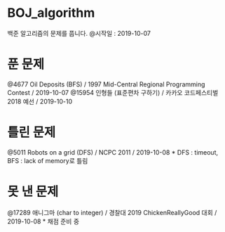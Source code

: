 # BOJ_algorithm
 백준 알고리즘의 문제를 풉니다.
 @시작일 : 2019-10-07
 
# 푼 문제
 @4677 Oil Deposits (BFS) / 1997 Mid-Central Regional Programming Contest / 2019-10-07
 @15954 인형들 (표준편차 구하기) / 카카오 코드페스티벌 2018 예선 / 2019-10-10

# 틀린 문제
 @5011 Robots on a grid (DFS) / NCPC 2011 / 2019-10-08  * DFS : timeout, BFS : lack of memory로 틀림
 
# 못 낸 문제
 @17289 애니그마 (char to integer) / 경찰대 2019 ChickenReallyGood 대회 / 2019-10-08 * 채점 준비 중
